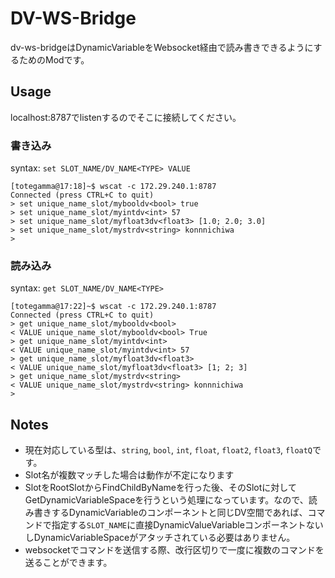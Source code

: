 # DV-WS-Bridge

dv-ws-bridgeはDynamicVariableをWebsocket経由で読み書きできるようにするためのModです。

## Usage

localhost:8787でlistenするのでそこに接続してください。

### 書き込み

syntax: `set SLOT_NAME/DV_NAME<TYPE> VALUE`

```
[totegamma@17:18]~$ wscat -c 172.29.240.1:8787
Connected (press CTRL+C to quit)
> set unique_name_slot/mybooldv<bool> true
> set unique_name_slot/myintdv<int> 57
> set unique_name_slot/myfloat3dv<float3> [1.0; 2.0; 3.0]
> set unique_name_slot/mystrdv<string> konnnichiwa
>
```

### 読み込み

syntax: `get SLOT_NAME/DV_NAME<TYPE>`

```
[totegamma@17:22]~$ wscat -c 172.29.240.1:8787
Connected (press CTRL+C to quit)
> get unique_name_slot/mybooldv<bool>
< VALUE unique_name_slot/mybooldv<bool> True
> get unique_name_slot/myintdv<int>
< VALUE unique_name_slot/myintdv<int> 57
> get unique_name_slot/myfloat3dv<float3>
< VALUE unique_name_slot/myfloat3dv<float3> [1; 2; 3]
> get unique_name_slot/mystrdv<string>
< VALUE unique_name_slot/mystrdv<string> konnnichiwa
>
```

## Notes

- 現在対応している型は、`string`, `bool`, `int`, `float`, `float2`, `float3`, `floatQ`です。
- Slot名が複数マッチした場合は動作が不定になります
- SlotをRootSlotからFindChildByNameを行った後、そのSlotに対してGetDynamicVariableSpaceを行うという処理になっています。なので、読み書きするDynamicVariableのコンポーネントと同じDV空間であれば、コマンドで指定する`SLOT_NAME`に直接DynamicValueVariableコンポーネントないしDynamicVariableSpaceがアタッチされている必要はありません。
- websocketでコマンドを送信する際、改行区切りで一度に複数のコマンドを送ることができます。


